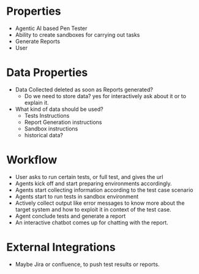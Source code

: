 # Properties
- Agentic AI based Pen Tester
- Ability to create sandboxes for carrying out tasks
- Generate Reports
- User

# Data Properties
- Data Collected deleted as soon as Reports generated?
	- Do we need to store data? yes for interactively ask about it or to explain it.
- What kind of data should be used?
	- Tests Instructions
	- Report Generation instructions
	- Sandbox instructions
	- historical data?

# Workflow
- User asks to run certain tests, or full test, and gives the url
- Agents kick off and start preparing environments accordingly.
- Agents start collecting information according to the test case scenario
- Agents start to run tests in sandbox environment
- Actively collect output like error messages to know more about the target system and how to exploit it in context of the test case.
- Agent conclude tests and generate a report
- An interactive chatbot comes up for chatting with the report.

# External Integrations
- Maybe Jira or confluence, to push test results or reports.
